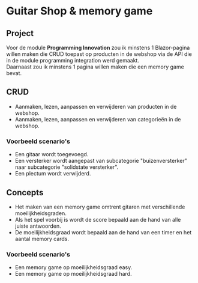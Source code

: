# Guitar Shop & memory game

## Project

Voor de module **Programming Innovation** zou ik minstens 1 Blazor-pagina willen maken die CRUD toepast op producten in de webshop via de API die in de module programming integration werd gemaakt.  
Daarnaast zou ik minstens 1 pagina willen maken die een memory game bevat. 

## CRUD

- Aanmaken, lezen, aanpassen en verwijderen van producten in de webshop.
- Aanmaken, lezen, aanpassen en verwijderen van categorieën in de webshop.

### Voorbeeld scenario's

- Een gitaar wordt toegevoegd.
- Een versterker wordt aangepast van subcategorie "buizenversterker" naar subcategorie "solidstate versterker".
- Een plectum wordt verwijderd.

## Concepts

- Het maken van een memory game omtrent gitaren met verschillende moeilijkheidsgraden.
- Als het spel voorbij is wordt de score bepaald aan de hand van alle juiste antwoorden.
- De moeilijkheidsgraad wordt bepaald aan de hand van een timer en het aantal memory cards.

### Voorbeeld scenario's

- Een memory game op moeilijkheidsgraad easy.
- Een memory game op moeilijkheidsgraad hard.




